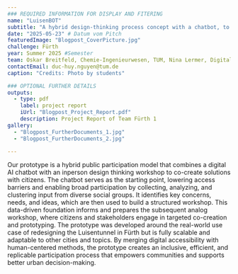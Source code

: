 ```yaml
---
### REQUIRED INFORMATION FOR DISPLAY AND FITERING
name: "LuisenBOT"
subtitle: "A hybrid design-thinking process concept with a chatbot, to lower the threshold to participate in a public participation process."
date: "2025-05-23" # Datum vom Pitch
featuredImage: "Blogpost_CoverPicture.jpg"
challenge: Fürth
year: Summer 2025 #Semester
team: Oskar Breitfeld, Chemie-Ingenieurwesen, TUM, Nina Lermer, Digital Engineering, HM, Katharina Kaun, Digital Engineering, HM, Duc Huy Nguyen, Politics & Technology, TUM
contactEmail: duc-huy.nguyen@tum.de
caption: "Credits: Photo by students"

### OPTIONAL FURTHER DETAILS
outputs:
  - type: pdf
    label: project report
    iUrl: "Blogpost_Project_Report.pdf"
    description: Project Report of Team Fürth 1
gallery:
  - "Blogpost_FurtherDocuments_1.jpg"
  - "Blogpost_FurtherDocuments_2.jpg"

---
```


Our prototype is a hybrid public participation model that combines a digital AI chatbot with an inperson design thinking workshop to co-create solutions with citizens. The chatbot serves as the starting point, lowering access barriers and enabling broad participation by collecting, analyzing, and clustering input from diverse social groups. It identifies key concerns, needs, and ideas, which are then used to build a structured workshop. This data-driven foundation informs and prepares the subsequent analog workshop, where citizens and stakeholders engage in targeted co-creation and prototyping. The prototype was developed around the real-world use case of
redesigning the Luisentunnel in Fürth but is fully scalable and adaptable to other cities and topics. By merging digital accessibility with human-centered methods, the prototype creates an inclusive, efficient, and replicable participation process that empowers communities and supports better urban decision-making.
